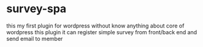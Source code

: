# survey-spa
this my first plugin for wordpress without know anything about core of wordpress
this plugin it can register simple survey from front/back end and send email to member
